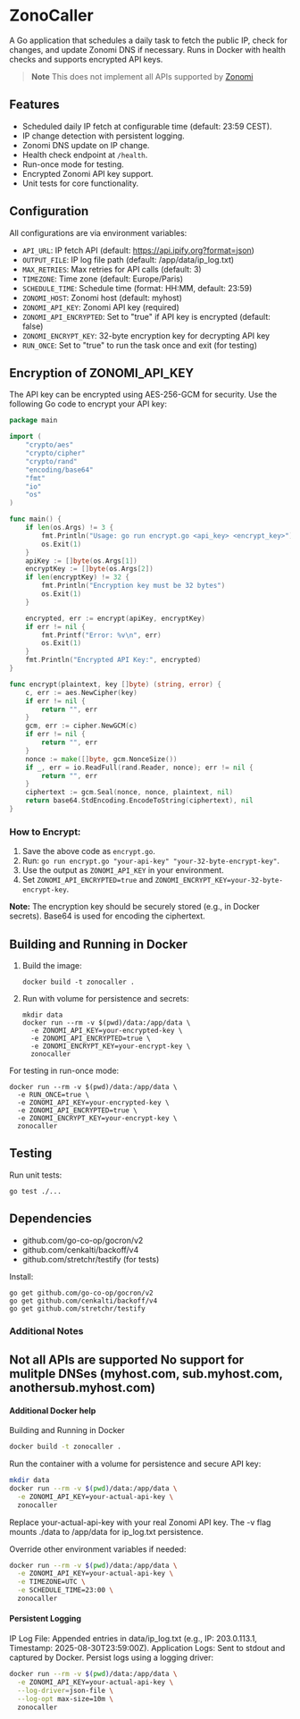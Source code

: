 # ZonoCaller

A Go application that schedules a daily task to fetch the public IP, check for changes, and update Zonomi DNS if necessary.
Runs in Docker with health checks and supports encrypted API keys.

> **Note** This does not implement all APIs supported by [Zonomi](https://zonomi.com)

## Features
- Scheduled daily IP fetch at configurable time (default: 23:59 CEST).
- IP change detection with persistent logging.
- Zonomi DNS update on IP change.
- Health check endpoint at `/health`.
- Run-once mode for testing.
- Encrypted Zonomi API key support.
- Unit tests for core functionality.

## Configuration
All configurations are via environment variables:
- `API_URL`: IP fetch API (default: https://api.ipify.org?format=json)
- `OUTPUT_FILE`: IP log file path (default: /app/data/ip_log.txt)
- `MAX_RETRIES`: Max retries for API calls (default: 3)
- `TIMEZONE`: Time zone (default: Europe/Paris)
- `SCHEDULE_TIME`: Schedule time (format: HH:MM, default: 23:59)
- `ZONOMI_HOST`: Zonomi host (default: myhost)
- `ZONOMI_API_KEY`: Zonomi API key (required)
- `ZONOMI_API_ENCRYPTED`: Set to "true" if API key is encrypted (default: false)
- `ZONOMI_ENCRYPT_KEY`: 32-byte encryption key for decrypting API key
- `RUN_ONCE`: Set to "true" to run the task once and exit (for testing)

## Encryption of ZONOMI_API_KEY
The API key can be encrypted using AES-256-GCM for security. Use the following Go code to encrypt your API key:

```go
package main

import (
	"crypto/aes"
	"crypto/cipher"
	"crypto/rand"
	"encoding/base64"
	"fmt"
	"io"
	"os"
)

func main() {
	if len(os.Args) != 3 {
		fmt.Println("Usage: go run encrypt.go <api_key> <encrypt_key>")
		os.Exit(1)
	}
	apiKey := []byte(os.Args[1])
	encryptKey := []byte(os.Args[2])
	if len(encryptKey) != 32 {
		fmt.Println("Encryption key must be 32 bytes")
		os.Exit(1)
	}

	encrypted, err := encrypt(apiKey, encryptKey)
	if err != nil {
		fmt.Printf("Error: %v\n", err)
		os.Exit(1)
	}
	fmt.Println("Encrypted API Key:", encrypted)
}

func encrypt(plaintext, key []byte) (string, error) {
	c, err := aes.NewCipher(key)
	if err != nil {
		return "", err
	}
	gcm, err := cipher.NewGCM(c)
	if err != nil {
		return "", err
	}
	nonce := make([]byte, gcm.NonceSize())
	if _, err = io.ReadFull(rand.Reader, nonce); err != nil {
		return "", err
	}
	ciphertext := gcm.Seal(nonce, nonce, plaintext, nil)
	return base64.StdEncoding.EncodeToString(ciphertext), nil
}
```

### How to Encrypt:
1. Save the above code as `encrypt.go`.
2. Run: `go run encrypt.go "your-api-key" "your-32-byte-encrypt-key"`.
3. Use the output as `ZONOMI_API_KEY` in your environment.
4. Set `ZONOMI_API_ENCRYPTED=true` and `ZONOMI_ENCRYPT_KEY=your-32-byte-encrypt-key`.

**Note:** The encryption key should be securely stored (e.g., in Docker secrets). Base64 is used for encoding the ciphertext.

## Building and Running in Docker
1. Build the image:
   ```
   docker build -t zonocaller .
   ```
2. Run with volume for persistence and secrets:
   ```
   mkdir data
   docker run --rm -v $(pwd)/data:/app/data \
     -e ZONOMI_API_KEY=your-encrypted-key \
     -e ZONOMI_API_ENCRYPTED=true \
     -e ZONOMI_ENCRYPT_KEY=your-encrypt-key \
     zonocaller
   ```

For testing in run-once mode:
```
docker run --rm -v $(pwd)/data:/app/data \
  -e RUN_ONCE=true \
  -e ZONOMI_API_KEY=your-encrypted-key \
  -e ZONOMI_API_ENCRYPTED=true \
  -e ZONOMI_ENCRYPT_KEY=your-encrypt-key \
  zonocaller
```

## Testing
Run unit tests:
```
go test ./...
```

## Dependencies
- github.com/go-co-op/gocron/v2
- github.com/cenkalti/backoff/v4
- github.com/stretchr/testify (for tests)

Install:
```
go get github.com/go-co-op/gocron/v2
go get github.com/cenkalti/backoff/v4
go get github.com/stretchr/testify
```

### Additional Notes
Not all APIs are supported
No support for mulitple DNSes (myhost.com, sub.myhost.com, anothersub.myhost.com)
-

#### Additional Docker help
Building and Running in Docker

```bash
docker build -t zonocaller .
```

Run the container with a volume for persistence and secure API key:

```bash
mkdir data
docker run --rm -v $(pwd)/data:/app/data \
  -e ZONOMI_API_KEY=your-actual-api-key \
  zonocaller
```

Replace your-actual-api-key with your real Zonomi API key.
The -v flag mounts ./data to /app/data for ip_log.txt persistence.


Override other environment variables if needed:

```bash
docker run --rm -v $(pwd)/data:/app/data \
  -e ZONOMI_API_KEY=your-actual-api-key \
  -e TIMEZONE=UTC \
  -e SCHEDULE_TIME=23:00 \
  zonocaller
```


#### Persistent Logging

IP Log File: Appended entries in data/ip_log.txt (e.g., IP: 203.0.113.1, Timestamp: 2025-08-30T23:59:00Z).
Application Logs: Sent to stdout and captured by Docker. Persist logs using a logging driver:

```bash
docker run --rm -v $(pwd)/data:/app/data \
  -e ZONOMI_API_KEY=your-actual-api-key \
  --log-driver=json-file \
  --log-opt max-size=10m \
  zonocaller
```
